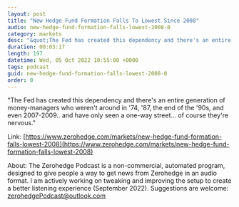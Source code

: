 ```yaml
---
layout: post
title: "New Hedge Fund Formation Falls To Lowest Since 2008"
audio: new-hedge-fund-formation-falls-lowest-2008-0
category: markets
desc: "&quot;The Fed has created this dependency and there's an entire generation of money-managers who weren't around in '74, '87, the end of the '90s, and even 2007-2009.. and have only seen a one-way street... of course they're nervous.&quot; "
duration: 00:03:17
length: 197
datetime: Wed, 05 Oct 2022 10:55:00 +0000
tags: podcast
guid: new-hedge-fund-formation-falls-lowest-2008-0
order: 0
---
```

&quot;The Fed has created this dependency and there's an entire generation of money-managers who weren't around in '74, '87, the end of the '90s, and even 2007-2009.. and have only seen a one-way street... of course they're nervous.&quot; 

Link: [https://www.zerohedge.com/markets/new-hedge-fund-formation-falls-lowest-2008](https://www.zerohedge.com/markets/new-hedge-fund-formation-falls-lowest-2008)

About: The Zerohedge Podcast is a non-commercial, automated program, designed to give people a way to get news from Zerohedge in an audio format.  I am actively working on tweaking and improving the setup to create a better listening experience (September 2022).  Suggestions are welcome: [zerohedgePodcast@outlook.com](mailto:zerohedgePodcast@outlook.com)